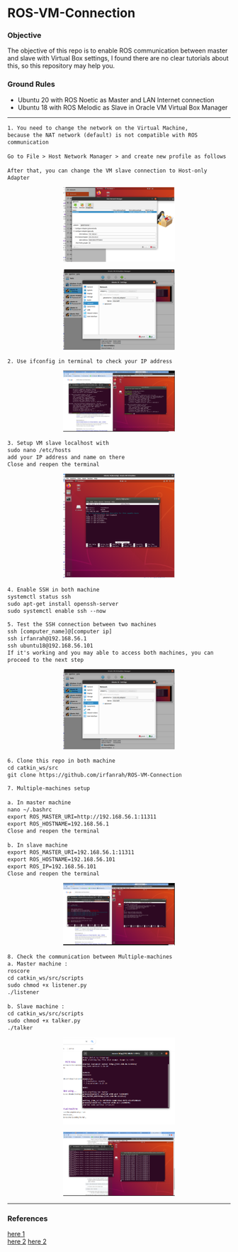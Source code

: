 # ROS-VM-Connection
### Objective
The objective of this repo is to enable ROS communication between master and slave with Virtual Box settings, I found there are no clear tutorials about this, so this repository may help you.

### Ground Rules
* Ubuntu 20 with ROS Noetic as Master and LAN Internet connection
* Ubuntu 18 with ROS Melodic as Slave in Oracle VM Virtual Box Manager


---
```
1. You need to change the network on the Virtual Machine, 
because the NAT network (default) is not compatible with ROS communication

Go to File > Host Network Manager > and create new profile as follows

After that, you can change the VM slave connection to Host-only Adapter
```
<p align="center">
<img src="https://github.com/irfanrah/ROS-VM-Connection/blob/main/pics/3.png" width=50% height=50%>
</p>


<p align="center">
<img src="https://github.com/irfanrah/ROS-VM-Connection/blob/main/pics/1.png" width=50% height=50%>
</p>


```
2. Use ifconfig in terminal to check your IP address
```
<p align="center">
<img src="https://github.com/irfanrah/ROS-VM-Connection/blob/main/pics/2.png" width=50% height=50%>
</p>


```
3. Setup VM slave localhost with 
sudo nano /etc/hosts
add your IP address and name on there
Close and reopen the terminal
```
<p align="center">
<img src="https://github.com/irfanrah/ROS-VM-Connection/blob/main/pics/4.png" width=50% height=50%>
</p>

```
4. Enable SSH in both machine
systemctl status ssh
sudo apt-get install openssh-server
sudo systemctl enable ssh --now
```

```
5. Test the SSH connection between two machines
ssh [computer_name]@[computer ip]
ssh irfanrah@192.168.56.1
ssh ubuntu18@192.168.56.101
If it's working and you may able to access both machines, you can proceed to the next step
```
<p align="center">
<img src="https://github.com/irfanrah/ROS-VM-Connection/blob/main/pics/1.png" width=50% height=50%>
</p>

```
6. Clone this repo in both machine
cd catkin_ws/src
git clone https://github.com/irfanrah/ROS-VM-Connection
```

```
7. Multiple-machines setup

a. In master machine 
nano ~/.bashrc
export ROS_MASTER_URI=http://192.168.56.1:11311
export ROS_HOSTNAME=192.168.56.1
Close and reopen the terminal

b. In slave machine
export ROS_MASTER_URI=192.168.56.1:11311
export ROS_HOSTNAME=192.168.56.101
export ROS_IP=192.168.56.101
Close and reopen the terminal
```
<p align="center">
<img src="https://github.com/irfanrah/ROS-VM-Connection/blob/main/pics/4a.png" width=50% height=50%>
</p>


```
8. Check the communication between Multiple-machines
a. Master machine :
roscore
cd catkin_ws/src/scripts
sudo chmod +x listener.py
./listener

b. Slave machine : 
cd catkin_ws/src/scripts
sudo chmod +x talker.py
./talker
```
<p align="center">
<img src="https://github.com/irfanrah/ROS-VM-Connection/blob/main/pics/5.png" width=50% height=50%>
</p>
<p align="center">
<img src="https://github.com/irfanrah/ROS-VM-Connection/blob/main/pics/6.png" width=50% height=50%>
</p>



---
### References 

[here 1](http://wiki.ros.org/win_ros/Tutorials/WinRos%20and%20Virtual%20Ubuntu)  
[here 2](https://kr.mathworks.com/matlabcentral/answers/392422-cannot-connect-to-ros-master-running-on-virtual-machine) 
[here 2](http://wiki.ros.org/ROS/Tutorials/MultipleMachines) 
